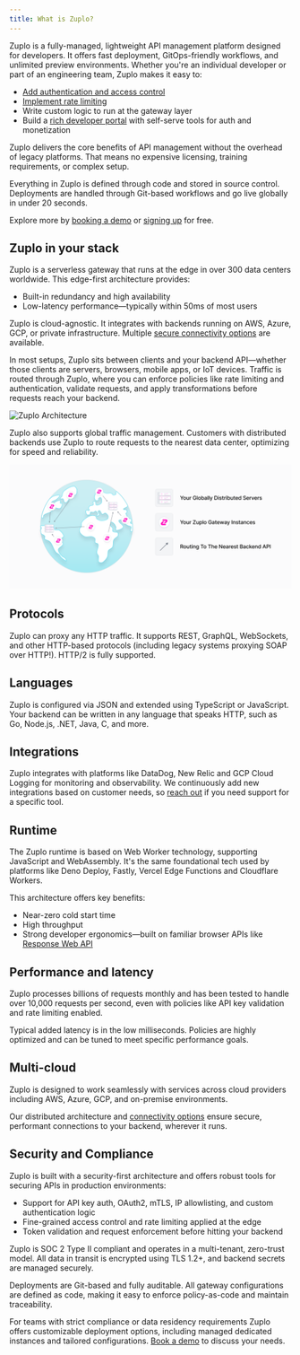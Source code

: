 ```yaml
---
title: What is Zuplo?
---
```


Zuplo is a fully-managed, lightweight API management platform designed for
developers. It offers fast deployment, GitOps-friendly workflows, and unlimited
preview environments. Whether you're an individual developer or part of an
engineering team, Zuplo makes it easy to:

- [Add authentication and access control](./step-3-add-api-key-auth.md)
- [Implement rate limiting](./step-2-add-rate-limiting.md)
- Write custom logic to run at the gateway layer
- Build a [rich developer portal](./developer-portal) with self-serve tools for
  auth and monetization

Zuplo delivers the core benefits of API management without the overhead of
legacy platforms. That means no expensive licensing, training requirements, or
complex setup.

Everything in Zuplo is defined through code and stored in source control.
Deployments are handled through Git-based workflows and go live globally in
under 20 seconds.

Explore more by [booking a demo](https://zuplo.com/meeting?utm_source=docs) or
[signing up](https://portal.zuplo.com/signup?utm_source=docs) for free.

## Zuplo in your stack

Zuplo is a serverless gateway that runs at the edge in over 300 data centers
worldwide. This edge-first architecture provides:

- Built-in redundancy and high availability
- Low-latency performance—typically within 50ms of most users

Zuplo is cloud-agnostic. It integrates with backends running on AWS, Azure, GCP,
or private infrastructure. Multiple
[secure connectivity options](./securing-your-backend) are available.

In most setups, Zuplo sits between clients and your backend API—whether those
clients are servers, browsers, mobile apps, or IoT devices. Traffic is routed
through Zuplo, where you can enforce policies like rate limiting and
authentication, validate requests, and apply transformations before requests
reach your backend.

![Zuplo Architecture](../../public/media/what-is-zuplo/zuplo-connect-light.png)

Zuplo also supports global traffic management. Customers with distributed
backends use Zuplo to route requests to the nearest data center, optimizing for
speed and reliability.

![Global distribution with Zuplo](../../public/media/what-is-zuplo/zuplo-distributed-light.png)

## Protocols

Zuplo can proxy any HTTP traffic. It supports REST, GraphQL, WebSockets, and
other HTTP-based protocols (including legacy systems proxying SOAP over HTTP!).
HTTP/2 is fully supported.

## Languages

Zuplo is configured via JSON and extended using TypeScript or JavaScript. Your
backend can be written in any language that speaks HTTP, such as Go, Node.js,
.NET, Java, C, and more.

## Integrations

Zuplo integrates with platforms like DataDog, New Relic and GCP Cloud Logging
for monitoring and observability. We continuously add new integrations based on
customer needs, so [reach out](https://zuplo.com/docs/articles/support) if you
need support for a specific tool.

## Runtime

The Zuplo runtime is based on Web Worker technology, supporting JavaScript and
WebAssembly. It's the same foundational tech used by platforms like Deno Deploy,
Fastly, Vercel Edge Functions and Cloudflare Workers.

This architecture offers key benefits:

- Near-zero cold start time
- High throughput
- Strong developer ergonomics—built on familiar browser APIs like
  [Response Web API](https://developer.mozilla.org/en-US/docs/Web/API/Response)

## Performance and latency

Zuplo processes billions of requests monthly and has been tested to handle over
10,000 requests per second, even with policies like API key validation and rate
limiting enabled.

Typical added latency is in the low milliseconds. Policies are highly optimized
and can be tuned to meet specific performance goals.

## Multi-cloud

Zuplo is designed to work seamlessly with services across cloud providers
including AWS, Azure, GCP, and on-premise environments.

Our distributed architecture and
[connectivity options](./securing-your-backend.md) ensure secure, performant
connections to your backend, wherever it runs.

## Security and Compliance

Zuplo is built with a security-first architecture and offers robust tools for
securing APIs in production environments:

- Support for API key auth, OAuth2, mTLS, IP allowlisting, and custom
  authentication logic
- Fine-grained access control and rate limiting applied at the edge
- Token validation and request enforcement before hitting your backend

Zuplo is SOC 2 Type II compliant and operates in a multi-tenant, zero-trust
model. All data in transit is encrypted using TLS 1.2+, and backend secrets are
managed securely.

Deployments are Git-based and fully auditable. All gateway configurations are
defined as code, making it easy to enforce policy-as-code and maintain
traceability.

For teams with strict compliance or data residency requirements Zuplo offers
customizable deployment options, including managed dedicated instances and
tailored configurations.
[Book a demo](https://calendly.com/zuplo-api/api-discussion) to discuss your
needs.
